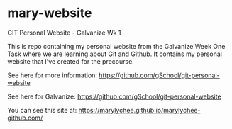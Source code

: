 # mary-website
GIT Personal Website - Galvanize Wk 1

This is repo containing my personal website from the Galvanize Week One Task where we are learning about Git and Github. 
It contains my personal website that I've created for the precourse. 

See here for more information: https://github.com/gSchool/git-personal-website


See here for Galvanize: https://github.com/gSchool/git-personal-website


You can see this site at: https://marylychee.github.io/marylychee-github.com/
